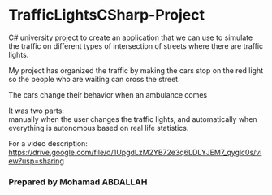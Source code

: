 # TrafficLightsCSharp-Project

C# university project to create an application that we can use to simulate the traffic on different types of intersection of streets where there are traffic lights.  

My project has organized the traffic by making the cars stop on the red light so the people who are waiting can cross the street. 

The cars change their behavior when an ambulance comes

It was two parts:  
manually when the user changes the traffic lights, and automatically when everything is autonomous based on real life statistics.

For a video description:
https://drive.google.com/file/d/1UpgdLzM2YB72e3q6LDLYJEM7_qyglc0s/view?usp=sharing

### Prepared by Mohamad ABDALLAH
